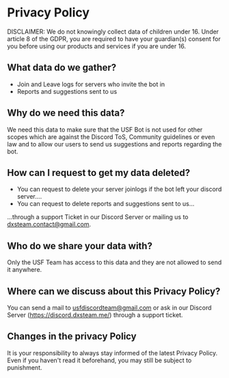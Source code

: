 # Privacy Policy
DISCLAIMER: We do not knowingly collect data of children under 16. Under article 8 of the GDPR, you are required to have your guardian(s) consent for you before using our products and services if you are under 16.

## What data do we gather?
- Join and Leave logs for servers who invite the bot in
- Reports and suggestions sent to us

## Why do we need this data?
We need this data to make sure that the USF Bot is not used for other scopes which are against the Discord ToS, Community guidelines or even law and to allow our users to send us suggestions and reports regarding the bot.

## How can I request to get my data deleted?
- You can request to delete your server joinlogs if the bot left your discord server....
- You can request to delete reports and suggestions sent to us...

...through a support Ticket in our Discord Server or mailing us to dxsteam.contact@gmail.com.

## Who do we share your data with?
Only the USF Team has access to this data and they are not allowed to send it anywhere.

## Where can we discuss about this Privacy Policy?
You can send a mail to usfdiscordteam@gmail.com or ask in our Discord Server (https://discord.dxsteam.me/) through a support ticket.

## Changes in the privacy Policy
It is your responsibility to always stay informed of the latest Privacy Policy. Even if you haven't read it beforehand, you may still be subject to punishment.
